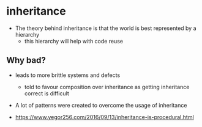 # inheritance

- The theory behind inheritance is that the world is best represented by a hierarchy
  - this hierarchy will help with code reuse

## Why bad?

- leads to more brittle systems and defects
  - told to favour composition over inheritance as getting inheritance correct is difficult
- A lot of patterns were created to overcome the usage of inheritance

- https://www.yegor256.com/2016/09/13/inheritance-is-procedural.html
